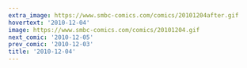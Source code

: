 ```yaml
---
extra_image: https://www.smbc-comics.com/comics/20101204after.gif
hovertext: '2010-12-04'
image: https://www.smbc-comics.com/comics/20101204.gif
next_comic: '2010-12-05'
prev_comic: '2010-12-03'
title: '2010-12-04'
---
```



